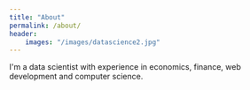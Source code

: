 ```yaml
---
title: "About"
permalink: /about/
header:
	images: "/images/datascience2.jpg"
---
```


I'm a data scientist with experience in economics, finance, web development and computer science.
